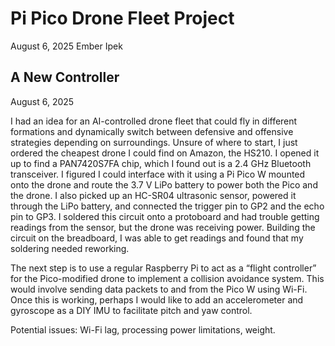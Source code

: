 # Pi Pico Drone Fleet Project  
August 6, 2025
Ember Ipek

## A New Controller  
August 6, 2025

I had an idea for an AI-controlled drone fleet that could fly in different formations and dynamically switch between defensive and offensive strategies depending on surroundings. Unsure of where to start, I just ordered the cheapest drone I could find on Amazon, the HS210. I opened it up to find a PAN7420S7FA chip, which I found out is a 2.4 GHz Bluetooth transceiver. I figured I could interface with it using a Pi Pico W mounted onto the drone and route the 3.7 V LiPo battery to power both the Pico and the drone. I also picked up an HC-SR04 ultrasonic sensor, powered it through the LiPo battery, and connected the trigger pin to GP2 and the echo pin to GP3. I soldered this circuit onto a protoboard and had trouble getting readings from the sensor, but the drone was receiving power. Building the circuit on the breadboard, I was able to get readings and found that my soldering needed reworking.

The next step is to use a regular Raspberry Pi to act as a “flight controller” for the Pico-modified drone to implement a collision avoidance system. This would involve sending data packets to and from the Pico W using Wi-Fi. Once this is working, perhaps I would like to add an accelerometer and gyroscope as a DIY IMU to facilitate pitch and yaw control.

Potential issues: Wi-Fi lag, processing power limitations, weight.
